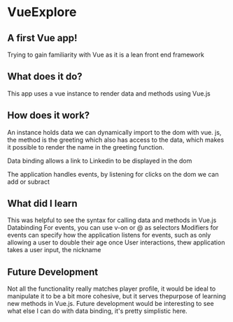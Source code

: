# VueExplore

## A first Vue app!

Trying to gain familiarity with Vue as it is a lean front end framework

## What does it do?

This app uses a vue instance to render data and methods using Vue.js

## How does it work?

An instance holds data we can dynamically import to the dom with vue. js, the method is the greeting which also has access to the data, which makes it possible to render the name in the greeting function.

Data binding allows a link to Linkedin to be displayed in the dom

The application handles events, by listening for clicks on the dom we can add or subract


## What did I learn

This was helpful to see the syntax for calling data and methods in Vue.js
Databinding
For events, you can use v-on or @ as selectors
Modifiers for events can specify how the application listens for events, such as only allowing a user to double their age once
User interactions, thew application takes a user input, the nickname
## Future Development

Not all the functionality really matches player profile, it would be ideal to manipulate it to be a bit more cohesive, but it serves thepurpose of learning new methods in Vue.js. Future development would be interesting to see what else I can do with data binding, it's pretty simplistic here.
